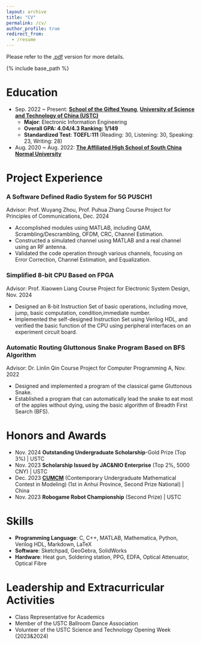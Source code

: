 ```yaml
---
layout: archive
title: "CV"
permalink: /cv/
author_profile: true
redirect_from:
  - /resume
---
```


Please refer to the [.pdf](<../files/Zhenglang Weng cv 4.0.pdf>) version for more details.

{% include base_path %}

Education
======
- Sep. 2022 \~ Present:  [**School of the Gifted Young**](https://en.scgy.ustc.edu.cn/main.htm), [**University of Science and Technology of China (USTC)**](https://en.ustc.edu.cn/)
  - **Major**: Electronic Information Engineering
  - **Overall GPA: 4.04/4.3  Ranking: 1/149**
  - **Standardized Test**: **TOEFL:111** (Reading: 30, Listening: 30, Speaking: 23, Writing: 28)
- Aug. 2020 \~ Aug. 2022: [**The Affiliated High School of South China Normal University**](https://www.hsfz.net.cn/homepage/index.jsp)

Project Experience
======
### A Software Defined Radio System for 5G PUSCH1
Advisor: Prof. Wuyang Zhou, Prof. Puhua Zhang
Course Project for Principles of Communications, Dec. 2024
-  Accomplished modules using MATLAB, including QAM, Scrambling/Descrambling, OFDM, CRC, Channel Estimation.
- Constructed a simulated channel using MATLAB and a real channel using an RF antenna.
- Validated the code operation through various channels, focusing on Error Correction, Channel Estimation, and Equalization.

### Simplified 8-bit CPU Based on FPGA
Advisor: Prof. Xiaowen Liang
Course Project for Electronic System Design, Nov. 2024
-  Designed an 8-bit Instruction Set of basic operations, including move, jump, basic computation, condition,immediate number.
- Implemented the self-designed Instruction Set using Verilog HDL, and verified the basic function of the CPU using peripheral interfaces on an experiment circuit board.


### Automatic Routing Gluttonous Snake Program Based on BFS Algorithm
Advisor: Dr. Linlin Qin
Course Project for Computer Programming A, Nov. 2022
- Designed and implemented a program of the classical game Gluttonous Snake.
- Established a program that can automatically lead the snake to eat most of the apples without dying, using the basic algorithm of Breadth First Search (BFS).


Honors and Awards
======
- Nov. 2024 **Outstanding Undergraduate Scholarship**-Gold Prize (Top 3%) $|$ USTC 
- Nov. 2023 **Scholarship Issued by JAC&NIO Enterprise** (Top 2%, 5000 CNY) $|$ USTC 
- Dec. 2023 [**CUMCM**](https://en.mcm.edu.cn/) (Contemporary Undergraduate Mathematical Contest in Modeling)  (1st in Anhui Province, Second Prize National) $|$ China
- Nov. 2023 **Robogame Robot Championship** (Second Prize) $|$ USTC 


Skills
======

- **Programming Language**: C, C++, MATLAB, Mathematica, Python, Verilog HDL, Markdown, LaTeX
- **Software**: Sketchpad, GeoGebra, SolidWorks
- **Hardware**: Heat gun, Soldering station, PPG, EDFA, Optical Attenuator, Optical Fibre

Leadership and Extracurricular Activities
======
- Class Representative for Academics
- Member of the USTC Ballroom Dance Association
- Volunteer of the USTC Science and Technology Opening Week (2023&2024)


<!-- Education
======
* Ph.D in Version Control Theory, GitHub University, 2018 (expected)
* M.S. in Jekyll, GitHub University, 2014
* B.S. in GitHub, GitHub University, 2012

Work experience
======
* Spring 2024: Academic Pages Collaborator
  * Github University
  * Duties includes: Updates and improvements to template
  * Supervisor: The Users

* Fall 2015: Research Assistant
  * Github University
  * Duties included: Merging pull requests
  * Supervisor: Professor Hub

* Summer 2015: Research Assistant
  * Github University
  * Duties included: Tagging issues
  * Supervisor: Professor Git
  
Skills
======
* Skill 1
* Skill 2
  * Sub-skill 2.1
  * Sub-skill 2.2
  * Sub-skill 2.3
* Skill 3

Publications
======
  <ul>{% for post in site.publications reversed %}
    {% include archive-single-cv.html %}
  {% endfor %}</ul>
  
Talks
======
  <ul>{% for post in site.talks reversed %}
    {% include archive-single-talk-cv.html  %}
  {% endfor %}</ul>
  
Teaching
======
  <ul>{% for post in site.teaching reversed %}
    {% include archive-single-cv.html %}
  {% endfor %}</ul>
  
Service and leadership
======
* Currently signed in to 43 different slack teams -->
